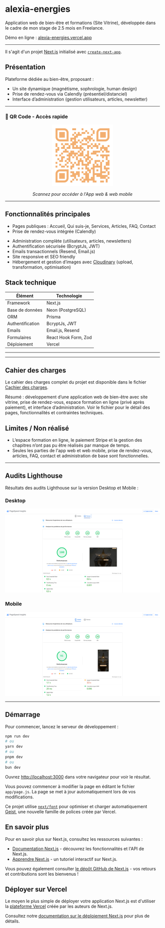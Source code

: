 # alexia-energies

Application web de bien-être et formations (Site Vitrine), développée dans le cadre de mon stage de 2.5 mois en Freelance.

Démo en ligne : [alexia-energies.vercel.app](https://alexia-energies.vercel.app/)

---

Il s'agit d'un projet [Next.js](https://nextjs.org) initialisé avec [`create-next-app`](https://nextjs.org/docs/app/api-reference/cli/create-next-app).

## Présentation

Plateforme dédiée au bien-être, proposant :

- Un site dynamique (magnétisme, sophrologie, human design)
- Prise de rendez-vous via Calendly (présentiel/distanciel)
- Interface d’administration (gestion utilisateurs, articles, newsletter)

---

### 📱 QR Code - Accès rapide

<div align="center">
  <img src="./assets/img/qrCode.png" alt="QR Code du projet" width="200" height="200">
  <p><em>Scannez pour accéder à l'App web & web mobile</em></p>
</div>

---

## Fonctionnalités principales

- Pages publiques : Accueil, Qui suis-je, Services, Articles, FAQ, Contact
- Prise de rendez-vous intégrée (Calendly)
<!-- - Espace formation privé (achat via Stripe, accès sécurisé, contenus multimédias) -->
- Administration complète (utilisateurs, articles, newsletters)
- Authentification sécurisée (BcryptJs, JWT)
- Emails transactionnels (Resend, Email.js)
- Site responsive et SEO friendly
- Hébergement et gestion d’images avec [Cloudinary](https://cloudinary.com) (upload, transformation, optimisation)

## Stack technique

| Élément          | Technologie          |
| ---------------- | -------------------- |
| Framework        | Next.js              |
| Base de données  | Neon (PostgreSQL)    |
| ORM              | Prisma               |
| Authentification | BcryptJs, JWT        |
| Emails           | Email.js, Resend     |
| Formulaires      | React Hook Form, Zod |
| Déploiement      | Vercel               |

---

<!-- ## Vocabulaire / Définitions

- **Framework** : Ensemble d’outils et de conventions facilitant le développement d’applications (ex : Next.js).
- **Next.js** : Framework basé sur React pour créer des applications web performantes, avec rendu côté serveur, génération statique, routage simplifié, etc.
- **Base de données** : Système permettant de stocker et organiser les données (ex : PostgreSQL).
- **ORM (Object-Relational Mapping)** : Outil qui simplifie les interactions entre le code et la base de données (ex : Prisma).
- **Authentification** : Processus permettant de vérifier l’identité d’un utilisateur (ex : BcryptJs pour le hachage des mots de passe, JWT pour les jetons d’accès).
- **Paiement** : Intégration de solutions pour accepter des paiements en ligne (ex : Stripe).
- **Emails transactionnels** : Envoi automatique d’emails liés aux actions des utilisateurs (ex : Email.js, Resend).
- **Formulaires** : Outils pour gérer la saisie et la validation des données utilisateurs (ex : React Hook Form, Zod).
- **Déploiement** : Mise en ligne de l’application sur un serveur ou une plateforme cloud (ex : Vercel).

---

## Les Hooks

### Qu’est-ce qu’un hook ? À quoi ça sert ?

Un **hook** en React est une fonction spéciale qui permet d’ajouter des fonctionnalités avancées (comme la gestion de l’état ou des effets de bord) aux composants fonctionnels, sans avoir besoin d’utiliser des classes. Les hooks rendent le code plus simple, plus modulaire et plus facile à maintenir. Par exemple, grâce aux hooks, on peut gérer l’état local (`useState`), effectuer des actions après le rendu (`useEffect`), ou gérer des formulaires (`useForm`).

### Principaux hooks utilisés dans ce projet

- **useState** : Permet de déclarer une variable d’état locale dans un composant fonctionnel. On l’utilise pour stocker et modifier des valeurs dynamiques, par exemple le contenu d’un champ de formulaire ou le nombre de clics sur un bouton.
- **useEffect** : Sert à exécuter du code en réponse à certains événements du cycle de vie du composant (montage, mise à jour, démontage). Il est utilisé pour effectuer des effets de bord comme des appels API, la gestion d’événements ou la modification du DOM après le rendu.
- **useForm** : Proposé par la librairie React Hook Form, ce hook simplifie la gestion des formulaires dans React. Il permet de gérer la validation, la collecte des données et les erreurs de manière efficace, tout en réduisant la quantité de code nécessaire.

En résumé, les hooks sont essentiels pour gérer l’état, les effets secondaires et la logique des formulaires dans les applications React modernes, tout en gardant le code clair et modulaire.

## Qu’est-ce que la logique métier ?

La **logique métier** (ou « business logic ») désigne l’ensemble des règles, traitements et processus propres au fonctionnement d’une application, indépendamment de l’interface utilisateur ou de la gestion des données. Elle définit comment les données sont manipulées, validées et comment les fonctionnalités principales répondent aux besoins spécifiques du domaine (ex : gestion des réservations, calculs de tarifs, validation d’accès à une formation). Séparer la logique métier du reste du code permet d’avoir une application plus claire, maintenable et évolutive. -->

---

## Cahier des charges

Le cahier des charges complet du projet est disponible dans le fichier [Cachier des charges](./cahier-des-charges.md).

Résumé : développement d’une application web de bien-être avec site vitrine, prise de rendez-vous, espace formation en ligne (privé après paiement), et interface d’administration. Voir le fichier pour le détail des pages, fonctionnalités et contraintes techniques.

## Limites / Non réalisé

- L’espace formation en ligne, le paiement Stripe et la gestion des chapitres n’ont pas pu être réalisés par manque de temps.
- Seules les parties de l'app web et web mobile, prise de rendez-vous, articles, FAQ, contact et administration de base sont fonctionnelles.

---

## Audits Lighthouse

Résultats des audits Lighthouse sur la version Desktop et Mobile :

### Desktop

![Lighthouse Desktop](public/img/readme/Desktop.png)

### Mobile

![Lighthouse Mobile](public/img/readme/Mobile.png)

---

## Démarrage

Pour commencer, lancez le serveur de développement :

```bash
npm run dev
# ou
yarn dev
# ou
pnpm dev
# ou
bun dev
```

Ouvrez [http://localhost:3000](http://localhost:3000) dans votre navigateur pour voir le résultat.

Vous pouvez commencer à modifier la page en éditant le fichier `app/page.js`. La page se met à jour automatiquement lors de vos modifications.

Ce projet utilise [`next/font`](https://nextjs.org/docs/app/building-your-application/optimizing/fonts) pour optimiser et charger automatiquement [Geist](https://vercel.com/font), une nouvelle famille de polices créée par Vercel.

## En savoir plus

Pour en savoir plus sur Next.js, consultez les ressources suivantes :

- [Documentation Next.js](https://nextjs.org/docs) - découvrez les fonctionnalités et l'API de Next.js.
- [Apprendre Next.js](https://nextjs.org/learn) - un tutoriel interactif sur Next.js.

Vous pouvez également consulter [le dépôt GitHub de Next.js](https://github.com/vercel/next.js) - vos retours et contributions sont les bienvenus !

## Déployer sur Vercel

Le moyen le plus simple de déployer votre application Next.js est d'utiliser la [plateforme Vercel](https://vercel.com/new?utm_medium=default-template&filter=next.js&utm_source=create-next-app&utm_campaign=create-next-app-readme) créée par les auteurs de Next.js.

Consultez notre [documentation sur le déploiement Next.js](https://nextjs.org/docs/app/building-your-application/deploying) pour plus de détails.
